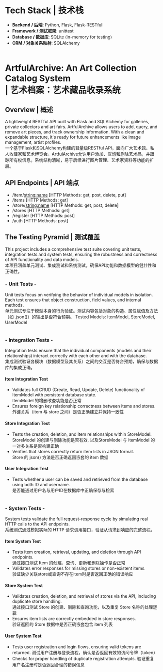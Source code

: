 # Tech Stack | 技术栈
- **Backend / 后端**: Python, Flask, Flask-RESTful
- **Framework / 测试框架**: unittest 
- **Database / 数据库**: SQLite (in-memory for testing)  
- **ORM / 对象关系映射**: SQLAlchemy <br><br>

# ArtfulArchive: An Art Collection Catalog System <br>| 艺术档案：艺术藏品收录系统
## Overview | 概述
A lightweight RESTful API built with Flask and SQLAlchemy for galleries, private collectors and art fairs. ArtfulArchive allows users to add, query, and remove art pieces, and track ownership information. With a clean and expandable structure, it's ready for future enhancements like image management, artist profiles.<br>
一个基于Flask和SQLAlchemy构建的轻量级RESTful API，面向广大艺术馆、私人收藏家和艺术博览会。ArtfulArchive允许用户添加、查询和删除艺术品，并跟踪所有权信息。系统结构清晰，易于后续进行图片管理、艺术家资料等功能的扩展。

## API Endpoints | API 端点
- /item/<string:name>      [HTTP Methods: get, post, delete, put]
- /items      [HTTP Methods: get]
- /store/<string:name>      [HTTP Methods: get, post, delete]
- /stores      [HTTP Methods: get]
- /register      [HTTP Methods: post]
- /auth      [HTTP Methods: post]

## The Testing Pyramid | 测试覆盖
This project includes a comprehensive test suite covering unit tests, integration tests and system tests, ensuring the robustness and correctness of API functionality and data models.<br>
本项目涵盖单元测试、集成测试和系统测试，确保API功能和数据模型的健壮性和正确性。
### - Unit Tests -
Unit tests focus on verifying the behavior of individual models in isolation. Each test ensures that object construction, field values, and internal methods.<br>
单元测试专注于模型本身的行为验证。测试内容包括对象的构造、属性赋值及方法（如 .json()）的输出是否符合预期。
Tested Models: ItemModel, StoreModel, UserModel<br><br>

### - Integration Tests - 
Integration tests ensure that the individual components (models and their relationships) interact correctly with each other and with the database.<br>
集成测试验证各模块（数据模型及其关系）之间的交互是否符合预期，确保与数据库的集成正确。
#### Item Integration Test
- Validates full CRUD (Create, Read, Update, Delete) functionality of ItemModel with persistent database state.<br>
ItemModel 的增删改查功能是否正常
- Ensures foreign key relationship correctness between items and stores.<br>
外键关系（item 与 store 之间）是否正确建立并保持一致性

#### Store Integration Test
- Tests the creation, deletion, and item relationships within StoreModel.<br>
StoreModel 的创建与删除功能是否有效, 以及StoreModel 与 ItemModel 的一对多关系是否构建正确
- Verifies that stores correctly return item lists in JSON format.<br>
Store 的 json() 方法是否正确返回嵌套的 item 数据

#### User Integration Test
- Tests whether a user can be saved and retrieved from the database using both ID and username.<br>
是否能通过用户名与用户ID在数据库中正确保存与检索<br><br>

### - System Tests -
System tests validate the full request–response cycle by simulating real HTTP calls to the API endpoints. <br>
系统测试通过模拟实际的 HTTP 请求调用接口，验证从请求到响应的完整流程。
#### Item System Test
- Tests item creation, retrieval, updating, and deletion through API endpoints.<br>
通过接口测试 Item 的创建、查询、更新和删除操作是否正常
- Validates error responses for missing stores or non-existent items.<br>
验证缺少关联store或查询不存在item时是否返回正确的错误响应

#### Store System Test
- Validates creation, deletion, and retrieval of stores via the API, including duplicate store handling.<br>
通过接口测试 Store 的创建、删除和查询功能，以及重复 Store 名称的处理逻辑
- Ensures item lists are correctly embedded in store responses.<br>
验证返回的 Store 数据中是否正确嵌套包含 item 列表

#### User System Test
- Tests user registration and login flows, ensuring valid tokens are returned.
测试用户注册与登录流程，确认是否返回有效的访问令牌（token）
- Checks for proper handling of duplicate registration attempts.
验证重复用户名注册时是否返回合理的错误信息
